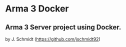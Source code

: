 # Arma 3 Docker

## Arma 3 Server project using Docker.
by J. Schmidt (https://github.com/jschmidt92)
